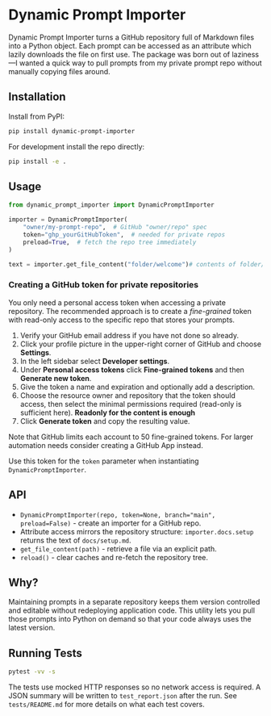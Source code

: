 # Dynamic Prompt Importer

Dynamic Prompt Importer turns a GitHub repository full of Markdown files into a Python object.  Each prompt can be accessed as an attribute which lazily downloads the file on first use.  The package was born out of laziness—I wanted a quick way to pull prompts from my private prompt repo without manually copying files around.

## Installation

Install from PyPI:

```bash
pip install dynamic-prompt-importer
```

For development install the repo directly:

```bash
pip install -e .
```

## Usage

```python
from dynamic_prompt_importer import DynamicPromptImporter

importer = DynamicPromptImporter(
    "owner/my-prompt-repo",  # GitHub "owner/repo" spec
    token="ghp_yourGitHubToken",  # needed for private repos
    preload=True,  # fetch the repo tree immediately
)

text = importer.get_file_content("folder/welcome")# contents of folder/welcome.md
```

### Creating a GitHub token for private repositories

You only need a personal access token when accessing a private repository. The
recommended approach is to create a *fine-grained* token with read-only access
to the specific repo that stores your prompts.

1. Verify your GitHub email address if you have not done so already.
2. Click your profile picture in the upper-right corner of GitHub and choose
   **Settings**.
3. In the left sidebar select **Developer settings**.
4. Under **Personal access tokens** click **Fine-grained tokens** and then
   **Generate new token**.
5. Give the token a name and expiration and optionally add a description.
6. Choose the resource owner and repository that the token should access, then
   select the minimal permissions required (read-only is sufficient here). **Readonly for the content is enough**
7. Click **Generate token** and copy the resulting value.

Note that GitHub limits each account to 50 fine-grained tokens. For larger
automation needs consider creating a GitHub App instead.

Use this token for the ``token`` parameter when instantiating
``DynamicPromptImporter``.


## API

* `DynamicPromptImporter(repo, token=None, branch="main", preload=False)` - create an importer for a GitHub repo.
* Attribute access mirrors the repository structure: `importer.docs.setup` returns the text of `docs/setup.md`.
* `get_file_content(path)` - retrieve a file via an explicit path.
* `reload()` - clear caches and re-fetch the repository tree.

## Why?

Maintaining prompts in a separate repository keeps them version controlled and editable without redeploying application code.  This utility lets you pull those prompts into Python on demand so that your code always uses the latest version.

## Running Tests

```bash
pytest -vv -s
```

The tests use mocked HTTP responses so no network access is required. A JSON
summary will be written to `test_report.json` after the run.  See
`tests/README.md` for more details on what each test covers.
